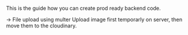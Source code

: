 # 
This is the guide how you can create prod ready backend code.


-> File upload using multer
Upload image first temporarly on server, then move them to the cloudinary.


